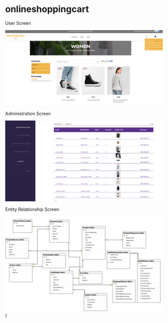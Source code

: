 # onlineshoppingcart 

User Screen 

![This is an image](https://github.com/MadhanKAMALAKANNAN/onlineshoppingcart/blob/main/onlineShoppingCart.png)








Administration Screen

![This is an image](https://github.com/MadhanKAMALAKANNAN/onlineshoppingcart/blob/main/onlinshoppingCartAdmin.png)








Entity Relationship Screen 

![This is an image](https://github.com/MadhanKAMALAKANNAN/onlineshoppingcart/blob/main/wwwroot/images/OnlineShoppingCart_SQL_ERD.JPG))
